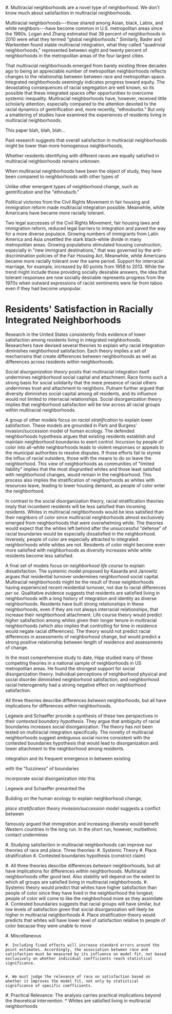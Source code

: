 
#. Multiracial neighborhoods are a novel type of neighborhood. We don't know much about satisfaction in multiracial neighborhoods.

Multiracial neighborhoods---those shared among Asian, black, Latinx, and white neighbors---have become common in U.S. metropolitan areas since the 1980s. Logan and Zhang estimated that 38 percent of neighborhoods in 2010 were what they termed "global neighborhoods." Similarly, Bader and Warkentien found stable multiracial integration, what they called "quadrivial neighborhoods," represented between eight and twenty percent of neighborhoods in the metropolitan areas of the four largest cities. 

That multiracial neighborhoods emerged from barely existing three decades ago to being an appreciable number of metropolitan neighborhoods reflects changes to the relationship between between race and metropolitan space. Integrated neighborhoods seemingly indicates progress toward equity. The devastating consequences of racial segregation are well known, so its possible that these integrated spaces offer opportunities to overcome systemic inequality. Multiracial neighborhoods have, however, received little scholarly attention, especially compared to the attention devoted to the racial dynamics of gentrification and, more recently, "ethnoburbs." But only a smattering of studies have examined the experiences of residents living in multiracial neighborhoods. 

This paper blah, blah, blah...


Past research suggests that overall satisfaction in multiracial neighborhoods might be lower than more homogenous neighborhoods, 

Whether residents identifying with different races are equally satisfied in multiracial neighborhoods remains unknown. 


When multiracial neighborhoods have been the object of study, they have been compared to neighborhoods with other types of 

Unlike other emergent types of neighborhood change, such as gentrification and the "ethnoburb."




Political victories from the Civil Rights Movement in fair housing and immigration reform made multiracial integration possible. Meanwhile, white Americans have became more racially tolerant. 

Two legal successes of the Civil Rights Movement, fair housing laws and immigration reform, reduced legal barriers to integration and paved the way for a more diverse populace. Growing numbers of immigrants from Latin America and Asia unsettled the stark black-white divide in many metropolitan areas. Growing populations stimulated housing construction, especially in "new immigrant destinations," that was governed by the anti-discrimination policies of the Fair Housing Act. Meanwhile, white Americans became more racially tolerant over the same period. Support for interracial marriage, for example, increased by 80 points from 1958 to 2013. While the trend might include those providing socially desirable answers, the idea that tolerant responses are now socially desirable represents progress from the 1970s when outward expressions of racist sentiments were far from taboo even if they had become unpopular.



# Residents' Satisfaction in Racially Integrated Neighborhoods

Research in the United States consistently finds evidence of lower satisfaction among residents living in integrated neighborhoods. Researchers have devised several theories to explain why racial integration diminishes neighborhood satisfaction. Each theory implies a set of mechanisms that create differences between neighborhoods as well as differences across residents within neighborhoods. 

*Social disorganization theory* posits that multiracial integration itself undermines neighborhood social capital and attachment. Race forms such a strong basis for social solidarity that the mere presence of racial others undermines trust and attachment to neighbors. Putnam further argued that diversity diminishes social capital among *all* residents, and its influence would not limited to interracial relationships. Social disorganization theory implies that neighborhood satisfaction will be low across all racial groups within multiracial neighborhoods. 

A group of other models focus on *racial stratification* to explain lower satisfaction. These models are grounded in Park and Burgess' invasion/succession model of human ecology. The defended neighborhoods hypothesis argues that existing residents establish and maintain neighborhood boundaries to exert control. Incursion by people of color into all-white neighborhoods leads to violent responses or appeals to the municipal authorities to resolve disputes. If those efforts fail to stymie the influx of racial outsiders, those with the means to do so leave the neighborhood. This view of neighborhoods as communities of "limited liability" implies that the most disgruntled whites and those least satisfied with neighborhood changes, would remain in the neighborhood. This process also implies the stratification of neighborhoods as whites with resources leave, leading to lower housing demand, as people of color enter the neighborhood. 

In contrast to the social disorganization theory, racial stratification theories imply that incumbent residents will be less satisfied than incoming residents. Whites in multiracial neighborhoods would be less satisfied than their neighbors of color since multiracial neighborhoods almost exclusively emerged from neighborhoods that were overwhelming white. The theories would expect that the whites left behind after the unsuccessful "defense" of racial boundaries would be especially dissatisfied in the neighborhood. Inversely, people of color are especially attracted to integrated neighborhoods while whites are not. Residents of color might become even more satisfied with neighborhoods as diversity increases while white residents become less satisfied.  

A final set of models focus on *neighborhood life course* to explain dissatisfaction. The systemic model proposed by Kasarda and Janowitz argues that residential turnover undermines neighborhood social capital. Multiracial neighborhoods might be the result of those neighborhoods having experienced recent residential turnover, not due to racial differences *per se*. Qualitative evidence suggests that residents are satisfied living in neighborhoods with a long history of integration and identity as diverse neighborhoods. Residents have built strong relationships in these neighborhoods, even if they are not always interracial relationships, that increase their neighborhood attachment. Life course theory would predict *higher* satisfaction among whites given their longer tenure in multiracial neighborhoods (which also implies that controlling for time in residence would negate racial differences). The theory would not predict racial differences in assessments of neighborhood change, but would predict a strong positive relationship between length of residence and assessments of change. 



In the most comprehensive study to date, Hipp studied many of these competing theories in a national sample of neighborhoods in US metropolitan areas. He found the strongest support for social disorganization theory. Individual perceptions of neighborhood physical and social disorder diminished neighborhood satisfaction, and neighborhood racial heterogeneity had a strong negative effect on neighborhood satisfaction. 


All three theories describe differences *between* neighborhoods, but all have implications for differences *within* neighborhoods.













Legewie and Schaeffer provide a synthesis of these two perspectives in their *contested boundary hypothesis*. They argue that ambiguity of racial boundaries increases social disorganization. The theory has not been tested on multiracial integration specifically. The novelty of multiracial neighborhoods suggest ambiguous social norms consistent with the contested boundaries hypothesis that would lead to disorganization and lower attachment to the neighborhood among residents.



 integration and its frequent emergence in between existing 

with the "fuzziness" of boundaries

incorporate social disorganization into this 

Legewie and Schaeffer presented the 


Building on the human ecology to explain neighborhood change,  

*place stratification theory* *invasion/succession model* suggests a conflict between 







famously argued that immigration and increasing diversity would benefit Western countries in the long run. In the short run, however, multiethnic contact undermines 


#. Studying satisfaction in multiracial neighborhoods can improve our theories of race and place. Three theories:
    #. Systemic Theory
    #. Place stratification
    #. Contested boundaries hypothesis (constrict claim)

#. All three theories describe differences *between* neighborhoods, but all have implications for differences *within* neighborhoods. Multiracial neighborhoods offer good test. Also stability will depend on the extent to which all groups are satisfied living in multiracial neighborhoods.
    #. Systemic theory would predict that whites have higher satisfaction than people of color since they have lived in the neighborhood the longest; people of color will come to like the neighborhood more as they assimilate
    #. Contested boundaries suggests that racial groups will have similar, but low levels of satisfaction given that social disorganization will likely be higher in multiracial neighborhoods
    #. Place stratification theory would predicts that whites will have lower level of satisfaction relative to people of color because they were unable to move

#. Miscellaneous

    #. Including fixed effects will increase standard errors around the point estimates. Accordingly, the association between race and satisfaction must be measured by its influence on model fit, not based exclusively on whether individual coefficients reach statistical significance. 


    #. We must judge the relevance of race on satisfaction based on whether it improves the model fit, not only by statistical significance of specific coefficients. 


#. Practical Relevance: The analysis carries practical implications beyond the theoretical intervention. 
    * Whites are satisfied living in multiracial neighborhoods
